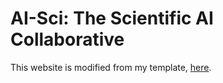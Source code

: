 # AI-Sci: The Scientific AI Collaborative



This website is modified from my template, [here](https://github.com/sbryngelson/academic-website-template).
